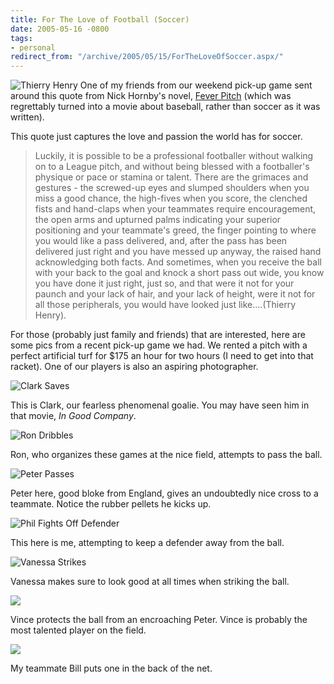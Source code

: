 ```yaml
---
title: For The Love of Football (Soccer)
date: 2005-05-16 -0800
tags:
- personal
redirect_from: "/archive/2005/05/15/ForTheLoveOfSoccer.aspx/"
---
```


![Thierry Henry](/images/ThierryHenry.jpg) One of my friends from our weekend pick-up game sent around this quote from Nick Hornby's novel, [Fever Pitch](http://www.amazon.com/exec/obidos/tg/detail/-/1573226882/104-6358879-1601531?v=glance)
(which was regrettably turned into a movie about baseball, rather than soccer as it was written).

This quote just captures the love and passion the world has for soccer.

> Luckily, it is possible to be a professional footballer without
> walking on to a League pitch, and without being blessed with a
> footballer's physique or pace or stamina or talent. There are the
> grimaces and gestures - the screwed-up eyes and slumped shoulders when
> you miss a good chance, the high-fives when you score, the clenched
> fists and hand-claps when your teammates require encouragement, the
> open arms and upturned palms indicating your superior positioning and
> your teammate's greed, the finger pointing to where you would like a
> pass delivered, and, after the pass has been delivered just right and
> you have messed up anyway, the raised hand acknowledging both facts.
> And sometimes, when you receive the ball with your back to the goal
> and knock a short pass out wide, you know you have done it just right,
> just so, and that were it not for your paunch and your lack of hair,
> and your lack of height, were it not for all those peripherals, you
> would have looked just like....(Thierry Henry).

For those (probably just family and friends) that are interested, here are some pics from a recent pick-up game we had. We rented a pitch with a perfect artificial turf for $175 an hour for two hours (I need to get into that racket). One of our players is also an aspiring photographer.

![Clark Saves](/images/ClarkSaves.jpg)

This is Clark, our fearless phenomenal goalie. You may have seen him in that movie, *In Good Company*.

![Ron Dribbles](/images/RonDribbles.jpg)

Ron, who organizes these games at the nice field, attempts to pass the
ball.

![Peter Passes](/images/PeterPasses.jpg)

Peter here, good bloke from England, gives an undoubtedly nice cross to
a teammate. Notice the rubber pellets he kicks up.

![Phil Fights Off Defender](/images/PhilFightsOffDefender.jpg)

This here is me, attempting to keep a defender away from the ball.

![Vanessa Strikes](/images/VanessaStrikes.jpg)

Vanessa makes sure to look good at all times when striking the ball.

![](/images/VinceProtectsTheBall.jpg)

Vince protects the ball from an encroaching Peter. Vince is probably the
most talented player on the field.

![](/images/BillPutsOneInTheNet.jpg)

My teammate Bill puts one in the back of the net.

